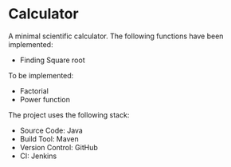 # Calculator

A minimal scientific calculator. The following functions have been implemented:
- Finding Square root

To be implemented:
- Factorial
- Power function

The project uses the following stack: 
- Source Code: Java
- Build Tool: Maven
- Version Control: GitHub
- CI: Jenkins
